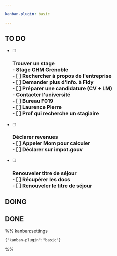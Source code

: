 ```yaml
---

kanban-plugin: basic

---
```


## TO DO

- [ ] ### Trouver un stage<br>- Stage GHM Grenoble<br>    - [ ] Rechercher à propos de l'entreprise<br>    - [ ] Demander plus d'info. à Fidy<br>    - [ ] Préparer une candidature (CV + LM)<br>- Contacter l'université<br>    - [ ] Bureau F019<br>    - [ ] Laurence Pierre<br>    - [ ] Prof qui recherche un stagiaire
- [ ] ### Déclarer revenues<br>- [ ] Appeler Mom pour calculer<br>- [ ] Déclarer sur impot.gouv
- [ ] ### Renouveler titre de séjour<br>- [ ] Récupérer les docs<br>- [ ] Renouveler le titre de séjour


## DOING



## DONE





%% kanban:settings
```
{"kanban-plugin":"basic"}
```
%%